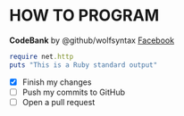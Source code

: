 # HOW TO PROGRAM
__CodeBank__ by @github/wolfsyntax [Facebook](https://web.facebook.com/wolf.syntax "Facebook Profile")

``` Ruby
require net.http
puts "This is a Ruby standard output"
```
- [x] Finish my changes
- [ ] Push my commits to GitHub
- [ ] Open a pull request
